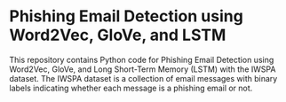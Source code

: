 # Phishing Email Detection using Word2Vec, GloVe, and LSTM

This repository contains Python code for Phishing Email Detection using Word2Vec, GloVe, and Long Short-Term Memory (LSTM) with the IWSPA dataset. The IWSPA dataset is a collection of email messages with binary labels indicating whether each message is a phishing email or not.
